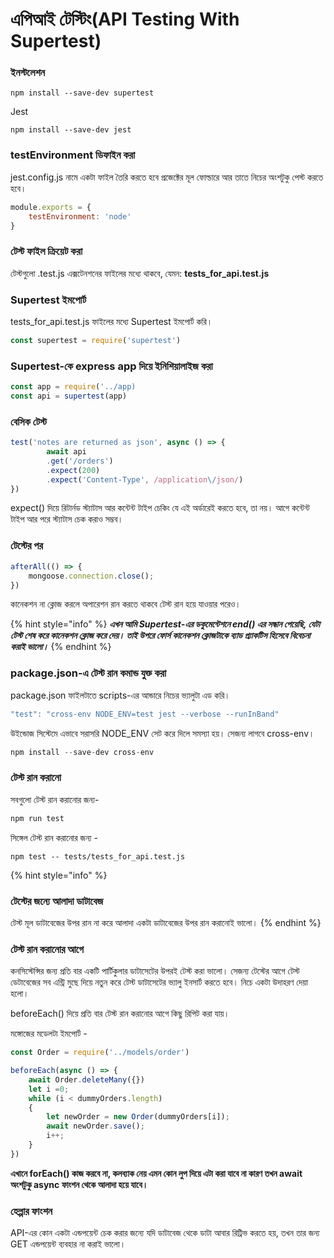 # এপিআই টেস্টিং\(API Testing With Supertest\)

### ইনস্টলেশন

```text
npm install --save-dev supertest
```

Jest

```text
npm install --save-dev jest
```

### testEnvironment ডিফাইন করা

jest.config.js নামে একটা ফাইল তৈরি করতে হবে প্রজেক্টের মূল ফোল্ডারে আর তাতে নিচের অংশটুকু পেস্ট করতে হবে।

```javascript
module.exports = {
    testEnvironment: 'node'
}
```

### টেস্ট ফাইল ক্রিয়েট করা

টেস্টগুলো .test.js এক্সটেনশনের ফাইলের মধ্যে থাকবে, যেমন: **tests\_for\_api.test.js**

### Supertest ইমপোর্ট

tests\_for\_api.test.js ফাইলের মধ্যে Supertest ইমপোর্ট করি।

```javascript
const supertest = require('supertest')
```

### Supertest-কে express app দিয়ে ইনিশিয়ালাইজ করা

```javascript
const app = require('../app)
const api = supertest(app)
```

### বেসিক টেস্ট

```javascript
test('notes are returned as json', async () => {
        await api
        .get('/orders')
        .expect(200)
        .expect('Content-Type', /application\/json/)
})
```

expect\(\) দিয়ে রিটার্নড স্ট্যাটাস আর কন্টেন্ট টাইপ চেকিং যে এই অর্ডারেই করতে হবে, তা নয়। আগে কন্টেন্ট টাইপ আর পরে স্ট্যাটাস চেক করাও সম্ভব।

### টেস্টের পর

```javascript
afterAll(() => {
    mongoose.connection.close();
})
```

কানেকশন না ক্লোজ করলে অপারেশন রান করতে থাকবে টেস্ট রান হয়ে যাওয়ার পরেও।

{% hint style="info" %}
_**এখন আমি Supertest-এর ডকুমেন্টেশনে end\(\) এর সন্ধান পেয়েছি, যেটা টেস্ট শেষ করে কানেকশন ক্লোজ করে দেয়। তাই উপরে ফোর্স কানেকশন ক্লোজটাকে ব্যাড প্র্যাকটিস হিসেবে বিবেচনা করাই ভালো।**_
{% endhint %}

### package.json-এ টেস্ট রান কমান্ড যুক্ত করা

package.json ফাইলটাতে scripts-এর আন্ডারে নিচের ভ্যালুটা এড করি।

```javascript
"test": "cross-env NODE_ENV=test jest --verbose --runInBand"
```

উইন্ডোজ সিস্টেমে এভাবে সরাসরি NODE\_ENV সেট করে দিলে সমস্যা হয়। সেজন্য লাগবে cross-env।

```javascript
npm install --save-dev cross-env
```

### টেস্ট রান করানো

সবগুলো টেস্ট রান করানোর জন্য-

```javascript
npm run test
```

সিঙ্গেল টেস্ট রান করানোর জন্য - 

```text
npm test -- tests/tests_for_api.test.js
```

{% hint style="info" %}
### টেস্টের জন্যে আলাদা ডাটাবেজ

টেস্ট মূল ডাটাবেজের উপর রান না করে আলাদা একটা ডাটাবেজের উপর রান করানোই ভালো।
{% endhint %}

### টেস্ট রান করানোর আগে

কনসিস্টেন্সির জন্য প্রতি বার একটি পার্টিকুলার ডাটাসেটের উপরই টেস্ট করা ভালো। সেজন্য টেস্টের আগে টেস্ট ডেটাবেজের সব এন্ট্রি মুছে দিয়ে নতুন করে টেস্ট ডাটাসেটের ভ্যালু ইনসার্ট করতে হবে। নিচে একটা উদাহরণ দেয়া হলো।

beforeEach\(\) দিয়ে প্রতি বার টেস্ট রান করানোর আগে কিছু রিপিট করা যায়।

মঙ্গোজের মডেলটা ইমপোর্ট  -

```javascript
const Order = require('../models/order')
```

```javascript
beforeEach(async () => {
    await Order.deleteMany({})
    let i =0;
    while (i < dummyOrders.length)
    {
        let newOrder = new Order(dummyOrders[i]);
        await newOrder.save();
        i++;
    }
})
```

**এখানে forEach\(\) কাজ করবে না, কলব্যাক নেয় এমন কোন লুপ দিয়ে এটা করা যাবে না কারণ তখন await অংশটুকু async ফাংশন থেকে আলাদা হয়ে যাবে।**

### হেল্পার ফাংশন

API-এর কোন একটা এন্ডপয়েন্ট চেক করার জন্যে যদি ডাটাবেজ থেকে ডাটা আবার রিট্রিভ করতে হয়, তখন তার জন্য GET এন্ডপয়েন্ট ব্যবহার না করাই ভালো।

